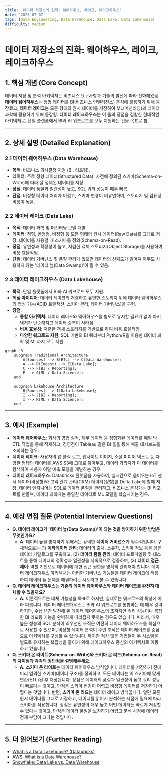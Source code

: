 ```yaml
---
title: '데이터 저장소의 진화: 웨어하우스, 레이크, 레이크하우스'
date: '2025-07-07'
tags: [Data Engineering, Data Warehouse, Data Lake, Data Lakehouse]
difficulty: medium
---
```


# 데이터 저장소의 진화: 웨어하우스, 레이크, 레이크하우스

## 1. 핵심 개념 (Core Concept)

데이터 저장 및 분석 아키텍처는 비즈니스 요구사항과 기술의 발전에 따라 진화해왔음. **데이터 웨어하우스**는 정형 데이터를 BI(비즈니스 인텔리전스) 분석에 활용하기 위해 등장했고, **데이터 레이크**는 모든 형태의 원시 데이터를 저장하여 ML(머신러닝)과 데이터 과학에 활용하기 위해 등장함. **데이터 레이크하우스**는 이 둘의 장점을 결합한 현대적인 아키텍처로, 단일 플랫폼에서 BI와 AI 워크로드를 모두 지원하는 것을 목표로 함.

______________________________________________________________________

## 2. 상세 설명 (Detailed Explanation)

### 2.1 데이터 웨어하우스 (Data Warehouse)

- **목적**: 비즈니스 의사결정 지원 (BI, 리포팅).
- **데이터**: 주로 정형 데이터(Structured Data). 사전에 정의된 스키마(Schema-on-Write)에 따라 잘 정제된 데이터를 저장.
- **장점**: 데이터 품질과 일관성이 높고, SQL 쿼리 성능이 매우 빠름.
- **단점**: 비정형 데이터 처리가 어렵고, 스키마 변경이 비유연하며, 스토리지 및 컴퓨팅 비용이 높음.

### 2.2 데이터 레이크 (Data Lake)

- **목적**: 데이터 과학 및 머신러닝 모델 개발.
- **데이터**: 정형, 반정형, 비정형 등 모든 형태의 원시 데이터(Raw Data)를 그대로 저장. 데이터를 사용할 때 스키마를 정의(Schema-on-Read).
- **장점**: 유연성과 확장성이 높고, 저렴한 객체 스토리지(Object Storage)를 사용하여 비용 효율적임.
- **단점**: 데이터 거버넌스 및 품질 관리가 없으면 데이터의 신뢰도가 떨어져 아무도 사용하지 않는 '데이터 늪(Data Swamp)'이 될 수 있음.

### 2.3 데이터 레이크하우스 (Data Lakehouse)

- **목적**: 단일 플랫폼에서 BI와 AI 워크로드 모두 지원.
- **핵심 아이디어**: 데이터 레이크의 저렴하고 유연한 스토리지 위에 데이터 웨어하우스의 핵심 기능(ACID 트랜잭션, 스키마 관리, 데이터 거버넌스)을 구현.
- **장점**:
  - **통합 아키텍처**: 데이터 레이크와 웨어하우스를 별도로 유지할 필요가 없어 아키텍처가 단순해지고 데이터 중복이 사라짐.
  - **비용 효율성**: 저렴한 객체 스토리지를 기반으로 하여 비용 효율적임.
  - **다양한 워크로드 지원**: SQL 기반의 BI 쿼리부터 Python/R을 이용한 데이터 과학 및 ML까지 모두 지원.

```mermaid
graph LR
    subgraph Traditional Architecture
        A[Sources] --> B(ETL) --> C[Data Warehouse];
        A --> D(Ingest) --> E[Data Lake];
        C --> F[BI / Reporting];
        E --> G[ML / Data Science];
    end

    subgraph Lakehouse Architecture
        H[Sources] --> I[Data Lakehouse];
        I --> J[BI / Reporting];
        I --> K[ML / Data Science];
    end
```

______________________________________________________________________

## 3. 예시 (Example)

- **데이터 웨어하우스**: 회사의 영업 실적, 재무 데이터 등 정형화된 데이터를 매일 밤 ETL 작업을 통해 적재하고, 경영진이 Tableau 같은 BI 툴을 통해 매출 대시보드를 조회하는 경우.
- **데이터 레이크**: 사용자의 앱 클릭 로그, 웹사이트 이미지, 소셜 미디어 텍스트 등 다양한 형태의 데이터를 AWS S3에 그대로 쌓아두고, 데이터 과학자가 이 데이터를 탐색하여 사용자 이탈 예측 모델을 개발하는 경우.
- **데이터 레이크하우스**: Databricks 플랫폼을 사용하여, 실시간으로 들어오는 IoT 센서 데이터(비정형)와 고객 관계 관리(CRM) 데이터(정형)를 Delta Lake에 함께 저장. 데이터 엔지니어는 SQL로 데이터 품질을 관리하고, 비즈니스 분석가는 BI 리포트를 만들며, 데이터 과학자는 동일한 데이터로 ML 모델을 학습시키는 경우.

______________________________________________________________________

## 4. 예상 면접 질문 (Potential Interview Questions)

- **Q. 데이터 레이크가 '데이터 늪(Data Swamp)'이 되는 것을 방지하기 위한 방법은 무엇인가요?**
  - **A.** 데이터 늪을 방지하기 위해서는 강력한 **데이터 거버넌스**가 필수적입니다. 구체적으로는 (1) **메타데이터 관리**: 데이터의 출처, 소유자, 스키마 정보 등을 담은 데이터 카탈로그를 구축하고, (2) **데이터 품질 관리**: 데이터 프로파일링 및 테스트를 통해 데이터의 정확성과 일관성을 지속적으로 검증하며, (3) **데이터 접근 제어**: 역할 기반으로 데이터에 대한 접근 권한을 명확히 관리해야 합니다. 데이터 레이크하우스 아키텍처는 이러한 거버넌스 기능들을 데이터 레이크에 적용하여 데이터 늪 문제를 해결하려는 시도라고 볼 수 있습니다.
- **Q. 데이터 레이크하우스는 기존의 데이터 웨어하우스와 데이터 레이크를 완전히 대체할 수 있을까요?**
  - **A.** 이론적으로는 대체 가능성을 목표로 하지만, 실제로는 워크로드의 특성에 따라 다릅니다. 데이터 레이크하우스는 BI와 AI 워크로드를 통합하는 데 매우 강력하지만, 수십 년간 발전해 온 데이터 웨어하우스의 초저지연 쿼리 성능이나 복잡한 BI 리포팅 기능을 완벽하게 따라잡지 못하는 경우도 있습니다. 따라서, 매우 높은 성능의 SQL 분석이 최우선인 조직은 여전히 데이터 웨어하우스를 핵심으로 사용할 수 있으며, 비정형 데이터 분석이 주인 조직은 데이터 레이크를 중심으로 아키텍처를 구성할 수 있습니다. 하지만 점차 많은 기업들이 두 시스템을 별도로 유지하는 복잡성을 줄이기 위해 레이크하우스 중심의 아키텍처로 이동하고 있습니다.
- **Q. 스키마 온 라이트(Schema-on-Write)와 스키마 온 리드(Schema-on-Read)의 차이점과 각각의 장단점을 설명해주세요.**
  - **A.** **스키마 온 라이트**는 데이터 웨어하우스 방식입니다. 데이터를 저장하기 전에 미리 엄격한 스키마(데이터 구조)를 정의하고, 모든 데이터는 이 스키마에 맞게 변환(ETL)된 후 저장됩니다. 장점은 데이터의 품질과 일관성이 높고 쿼리 성능이 빠르다는 것이고, 단점은 스키마 변경이 어렵고 비정형 데이터를 저장하기 어렵다는 것입니다. 반면, **스키마 온 리드**는 데이터 레이크 방식입니다. 일단 모든 원시 데이터를 그대로 저장하고, 데이터를 읽어서 분석하는 시점에 필요에 따라 스키마를 적용합니다. 장점은 유연성이 매우 높고 어떤 데이터든 빠르게 저장할 수 있다는 것이고, 단점은 데이터 품질을 보장하기 어렵고 분석 시점에 데이터 정제 부담이 크다는 것입니다.

______________________________________________________________________

## 5. 더 읽어보기 (Further Reading)

- [What is a Data Lakehouse? (Databricks)](https://www.databricks.com/glossary/data-lakehouse)
- [AWS: What is a Data Warehouse?](https://aws.amazon.com/data-warehouse/)
- [Snowflake: Data Lake vs. Data Warehouse](https://www.snowflake.com/guides/data-lake-vs-data-warehouse)

